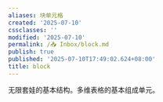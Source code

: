 ```yaml
---
aliases: 块单元格
created: '2025-07-10'
cssclasses: ''
modified: '2025-07-10'
permalink: /📥 Inbox/block.md
publish: true
published: '2025-07-10T17:49:02.624+08:00'
title: block
---
```

无限套娃的基本结构。多维表格的基本组成单元。
